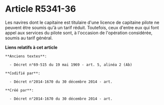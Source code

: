 # Article R5341-36

Les navires dont le capitaine est titulaire d'une licence de capitaine pilote ne peuvent être soumis qu'à un tarif réduit.
Toutefois, ceux d'entre eux qui font appel aux services du pilote sont, à l'occasion de l'opération considérée, soumis au
tarif général.

**Liens relatifs à cet article**

	**Anciens textes**:

	  - Décret n°69-515 du 19 mai 1969 - art. 5, alinéa 2 (Ab)

	**Codifié par**:

	  - Décret n°2014-1670 du 30 décembre 2014 - art.

	**Créé par**:

	  - Décret n°2014-1670 du 30 décembre 2014 - art.
